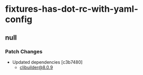 # fixtures-has-dot-rc-with-yaml-config

## null

### Patch Changes

- Updated dependencies [c3b7480]
  - clibuilder@8.0.9
